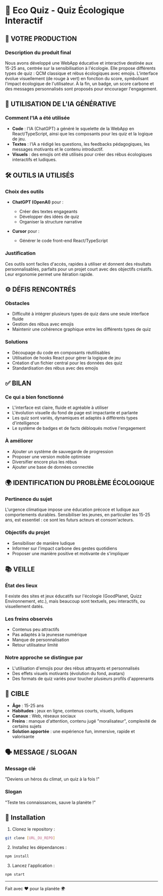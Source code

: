 # 🌱 Eco Quiz - Quiz Écologique Interactif

## 🧾 VOTRE PRODUCTION

### Description du produit final
Nous avons développé une WebApp éducative et interactive destinée aux 15-25 ans, centrée sur la sensibilisation à l'écologie. Elle propose différents types de quiz : QCM classique et rébus écologiques avec emojis. L'interface évolue visuellement (de rouge à vert) en fonction du score, symbolisant l'impact écologique de l'utilisateur. À la fin, un badge, un score carbone et des messages personnalisés sont proposés pour encourager l'engagement.

## 🤖 UTILISATION DE L'IA GÉNÉRATIVE

### Comment l'IA a été utilisée
- **Code** : l'IA (ChatGPT) a généré le squelette de la WebApp en React/TypeScript, ainsi que les composants pour les quiz et la logique de jeu.
- **Textes** : l'IA a rédigé les questions, les feedbacks pédagogiques, les messages motivants et le contenu introductif.
- **Visuels** : des emojis ont été utilisés pour créer des rébus écologiques interactifs et ludiques.

## 🛠️ OUTILS IA UTILISÉS

### Choix des outils
- **ChatGPT (OpenAI)** pour :
  - Créer des textes engageants
  - Développer des idées de quiz
  - Organiser la structure narrative

- **Cursor** pour :
  - Générer le code front-end React/TypeScript

### Justification
Ces outils sont faciles d'accès, rapides à utiliser et donnent des résultats personnalisables, parfaits pour un projet court avec des objectifs créatifs. Leur ergonomie permet une itération rapide.

## ⚙️ DÉFIS RENCONTRÉS

### Obstacles
- Difficulté à intégrer plusieurs types de quiz dans une seule interface fluide
- Gestion des rébus avec emojis
- Maintenir une cohérence graphique entre les différents types de quiz

### Solutions
- Découpage du code en composants réutilisables
- Utilisation de hooks React pour gérer la logique de jeu
- Création d'un fichier central pour les données des quiz
- Standardisation des rébus avec des emojis

## ✅ BILAN

### Ce qui a bien fonctionné
- L'interface est claire, fluide et agréable à utiliser
- L'évolution visuelle du fond de page est impactante et parlante
- Les quiz sont variés, dynamiques et adaptés à différents types d'intelligence
- Le système de badges et de facts débloqués motive l'engagement

### À améliorer
- Ajouter un système de sauvegarde de progression
- Proposer une version mobile optimisée
- Diversifier encore plus les rébus
- Ajouter une base de données connectée

## 🌍 IDENTIFICATION DU PROBLÈME ÉCOLOGIQUE

### Pertinence du sujet
L'urgence climatique impose une éducation précoce et ludique aux comportements durables. Sensibiliser les jeunes, en particulier les 15-25 ans, est essentiel : ce sont les futurs acteurs et consom'acteurs.

### Objectifs du projet
- Sensibiliser de manière ludique
- Informer sur l'impact carbone des gestes quotidiens
- Proposer une manière positive et motivante de s'impliquer

## 📚 VEILLE

### État des lieux
Il existe des sites et jeux éducatifs sur l'écologie (GoodPlanet, Quizz Environnement, etc.), mais beaucoup sont textuels, peu interactifs, ou visuellement datés.

### Les freins observés
- Contenus peu attractifs
- Pas adaptés à la jeunesse numérique
- Manque de personnalisation
- Retour utilisateur limité

### Notre approche se distingue par
- L'utilisation d'emojis pour des rébus attrayants et personnalisés
- Des effets visuels motivants (évolution du fond, avatars)
- Des formats de quiz variés pour toucher plusieurs profils d'apprenants

## 🎯 CIBLE

- **Âge** : 15-25 ans
- **Habitudes** : jeux en ligne, contenus courts, visuels, ludiques
- **Canaux** : Web, réseaux sociaux
- **Freins** : manque d'attention, contenu jugé "moralisateur", complexité de certains sujets
- **Solution apportée** : une expérience fun, immersive, rapide et valorisante

## 🗣️ MESSAGE / SLOGAN

### Message clé
"Deviens un héros du climat, un quiz à la fois !"

### Slogan
"Teste tes connaissances, sauve la planète !"

## 🚀 Installation

1. Clonez le repository :
```bash
git clone [URL_DU_REPO]
```

2. Installez les dépendances :
```bash
npm install
```

3. Lancez l'application :
```bash
npm start
```
---

Fait avec ❤️ pour la planète 🌍 
